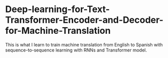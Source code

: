 # Deep-learning-for-Text-Transformer-Encoder-and-Decoder-for-Machine-Translation
This is what I learn to train machine translation from English to Spanish with sequence-to-sequence learning with RNNs and Transformer model.
